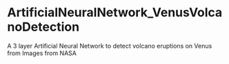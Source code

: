 # ArtificialNeuralNetwork_VenusVolcanoDetection
A 3 layer Artificial Neural Network to detect volcano eruptions on Venus from Images from NASA
